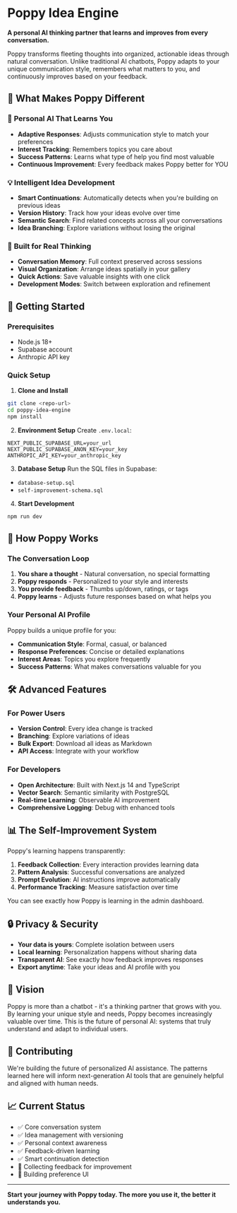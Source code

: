 # Poppy Idea Engine

**A personal AI thinking partner that learns and improves from every conversation.**

Poppy transforms fleeting thoughts into organized, actionable ideas through natural conversation. Unlike traditional AI chatbots, Poppy adapts to your unique communication style, remembers what matters to you, and continuously improves based on your feedback.

## 🌟 What Makes Poppy Different

### 🧠 **Personal AI That Learns You**
- **Adaptive Responses**: Adjusts communication style to match your preferences
- **Interest Tracking**: Remembers topics you care about
- **Success Patterns**: Learns what type of help you find most valuable
- **Continuous Improvement**: Every feedback makes Poppy better for YOU

### 💡 **Intelligent Idea Development**
- **Smart Continuations**: Automatically detects when you're building on previous ideas
- **Version History**: Track how your ideas evolve over time
- **Semantic Search**: Find related concepts across all your conversations
- **Idea Branching**: Explore variations without losing the original

### 🎯 **Built for Real Thinking**
- **Conversation Memory**: Full context preserved across sessions
- **Visual Organization**: Arrange ideas spatially in your gallery
- **Quick Actions**: Save valuable insights with one click
- **Development Modes**: Switch between exploration and refinement

## 🚀 Getting Started

### Prerequisites
- Node.js 18+
- Supabase account
- Anthropic API key

### Quick Setup

1. **Clone and Install**
```bash
git clone <repo-url>
cd poppy-idea-engine
npm install
```

2. **Environment Setup**
Create `.env.local`:
```env
NEXT_PUBLIC_SUPABASE_URL=your_url
NEXT_PUBLIC_SUPABASE_ANON_KEY=your_key
ANTHROPIC_API_KEY=your_anthropic_key
```

3. **Database Setup**
Run the SQL files in Supabase:
- `database-setup.sql`
- `self-improvement-schema.sql`

4. **Start Development**
```bash
npm run dev
```

## 💭 How Poppy Works

### The Conversation Loop
1. **You share a thought** - Natural conversation, no special formatting
2. **Poppy responds** - Personalized to your style and interests
3. **You provide feedback** - Thumbs up/down, ratings, or tags
4. **Poppy learns** - Adjusts future responses based on what helps you

### Your Personal AI Profile
Poppy builds a unique profile for you:
- **Communication Style**: Formal, casual, or balanced
- **Response Preferences**: Concise or detailed explanations
- **Interest Areas**: Topics you explore frequently
- **Success Patterns**: What makes conversations valuable for you

## 🛠 Advanced Features

### For Power Users
- **Version Control**: Every idea change is tracked
- **Branching**: Explore variations of ideas
- **Bulk Export**: Download all ideas as Markdown
- **API Access**: Integrate with your workflow

### For Developers
- **Open Architecture**: Built with Next.js 14 and TypeScript
- **Vector Search**: Semantic similarity with PostgreSQL
- **Real-time Learning**: Observable AI improvement
- **Comprehensive Logging**: Debug with enhanced tools

## 📊 The Self-Improvement System

Poppy's learning happens transparently:

1. **Feedback Collection**: Every interaction provides learning data
2. **Pattern Analysis**: Successful conversations are analyzed
3. **Prompt Evolution**: AI instructions improve automatically
4. **Performance Tracking**: Measure satisfaction over time

You can see exactly how Poppy is learning in the admin dashboard.

## 🔒 Privacy & Security

- **Your data is yours**: Complete isolation between users
- **Local learning**: Personalization happens without sharing data
- **Transparent AI**: See exactly how feedback improves responses
- **Export anytime**: Take your ideas and AI profile with you

## 🎯 Vision

Poppy is more than a chatbot - it's a thinking partner that grows with you. By learning your unique style and needs, Poppy becomes increasingly valuable over time. This is the future of personal AI: systems that truly understand and adapt to individual users.

## 🤝 Contributing

We're building the future of personalized AI assistance. The patterns learned here will inform next-generation AI tools that are genuinely helpful and aligned with human needs.

## 📈 Current Status

- ✅ Core conversation system
- ✅ Idea management with versioning
- ✅ Personal context awareness
- ✅ Feedback-driven learning
- ✅ Smart continuation detection
- 🔄 Collecting feedback for improvement
- 🔄 Building preference UI

---

**Start your journey with Poppy today. The more you use it, the better it understands you.**
